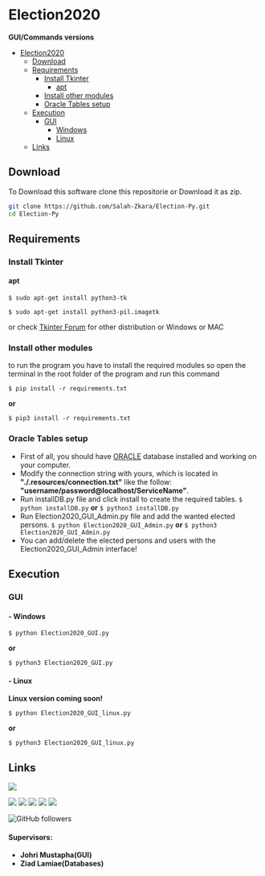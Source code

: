 # Election2020
**GUI/Commands versions**
- [Election2020](#election2020)
  * [Download](#download)
  * [Requirements](#requirements)
    + [Install Tkinter](#install-tkinter)
      - [apt](#apt)
    + [Install other modules](#install-other-modules)
    + [Oracle Tables setup](#oracle-tables-setup)
  * [Execution](#execution)
    + [GUI](#gui)
      - [ Windows](#--windows)
      - [ Linux](#--linux)
  * [Links](#links)
## Download
To Download this software clone this repositorie or Download it as zip.
```bash
git clone https://github.com/Salah-Zkara/Election-Py.git
cd Election-Py
```

## Requirements
### Install Tkinter


#### apt
`$ sudo apt-get install python3-tk`

`$ sudo apt-get install python3-pil.imagetk`

or check [Tkinter Forum](https://tkdocs.com/tutorial/install.html) for other distribution or Windows or MAC
### Install other modules
to run the program you have to install the required modules so open the terminal in the root folder of the program and run this command

`$ pip install -r requirements.txt`

**or**

`$ pip3 install -r requirements.txt`

### Oracle Tables setup
- First of all, you should have [ORACLE](https://www.oracle.com/database/) database installed and working on your computer.
- Modify the connection string with yours, which is located in **"./.resources/connection.txt"** like the follow: **"username/password@localhost/ServiceName"**.
- Run installDB.py file and click install to create the required tables.
`$ python installDB.py`
**or**
`$ python3 installDB.py`
- Run Election2020_GUI_Admin.py file and add the wanted elected persons.
`$ python Election2020_GUI_Admin.py`
**or**
`$ python3 Election2020_GUI_Admin.py`
- You can add/delete the elected persons and users with the Election2020_GUI_Admin interface!


## Execution


### GUI
#### - Windows
`$ python Election2020_GUI.py`

**or** 

`$ python3 Election2020_GUI.py`
#### - Linux
**Linux version coming soon!**

`$ python Election2020_GUI_linux.py`

**or** 

`$ python3 Election2020_GUI_linux.py`
## Links
[![](https://img.shields.io/badge/My-Portfolio-brightgreen)](https://salah-zkara.codes/)

[![](https://img.shields.io/badge/-Linkedin-%232867B2)](https://www.linkedin.com/in/salah-eddine-zkara-b40b091a6/)
[![](https://img.shields.io/badge/-Facebook-%234267B2)](https://www.facebook.com/salaheddine.zkara.9)
[![](https://img.shields.io/badge/-Twitter-%231DA1F2)](https://twitter.com/SalahZkara)
[![](https://img.shields.io/badge/-Github-333)](https://github.com/Salah-Zkara)
[![](https://img.shields.io/badge/-Instagram-%23E1306C)](https://www.instagram.com/salaheddine.zkara/?hl=en)

![GitHub followers](https://img.shields.io/github/followers/Salah-Zkara?style=social)
#### Supervisors: 
- **Johri Mustapha(GUI)**
- **Ziad Lamiae(Databases)**
